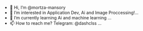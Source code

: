 - 👋 Hi, I’m @mortza-mansory
- 👀 I’m interested in Application Dev, Ai and Image Proccessing!...
- 🌱 I’m currently learning  Ai and machine learning ...
- 📫 How to reach me? Telegram: @dashclss ...

<!---
mortza-mansory/mortza-mansory is a ✨ special ✨ repository because its `README.md` (this file) appears on your GitHub profile.
You can click the Preview link to take a look at your changes.
--->
